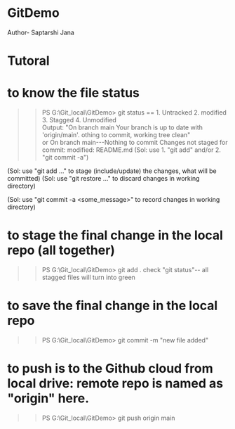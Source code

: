 # GitDemo
Author- Saptarshi Jana
# Tutoral
# to know the file status
>> PS G:\Git_local\GitDemo> git status
== 1. Untracked 2. modified 3. Stagged 4. Unmodified
<br> Output: "On branch main
Your branch is up to date with 'origin/main'.
othing to commit, working tree clean"
<br> or 
On branch main---Nothing to commit
Changes not staged for commit: 
 modified:   README.md
  (Sol: use 1. "git add" and/or 2. "git commit -a")
  
  (Sol: use "git add <file>..." to stage (include/update) the changes, what will be committed)
  (Sol: use "git restore <file>..." to discard changes in working directory)
  
  (Sol: use "git commit -a <some_message>" to record changes in working directory)
# to stage the final change in the local repo (all together)
>> PS G:\Git_local\GitDemo> git add .
check "git status"-- all stagged files will turn into green
# to save the final change in the local repo
>> PS G:\Git_local\GitDemo> git commit -m "new file added"
# to push is to the Github cloud from local drive: remote repo is named as "origin" here.
>> PS G:\Git_local\GitDemo> git push origin main
